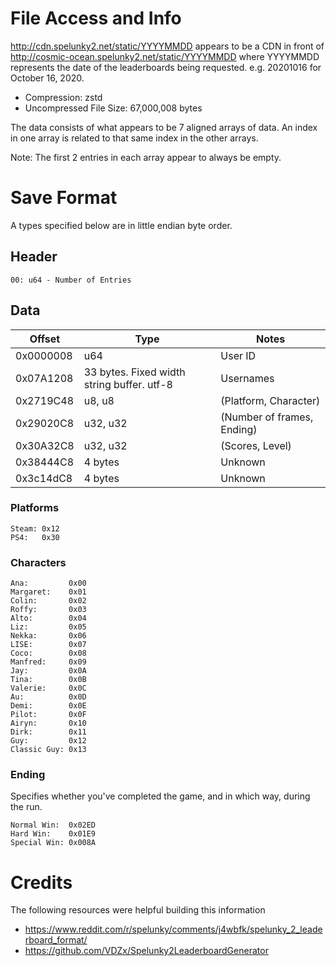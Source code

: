 
# File Access and Info

http://cdn.spelunky2.net/static/YYYYMMDD appears to be a CDN in front of http://cosmic-ocean.spelunky2.net/static/YYYYMMDD where YYYYMMDD represents the date of the leaderboards being requested. e.g. 20201016 for October 16, 2020.

* Compression: zstd
* Uncompressed File Size: 67,000,008 bytes

The data consists of what appears to be 7 aligned arrays of data. An index in one array is related to that same index in the other arrays.

Note: The first 2 entries in each array appear to always be empty.

# Save Format

A types specified below are in little endian byte order.

## Header

```
00: u64 - Number of Entries
```

## Data

| Offset | Type | Notes |
| ------ | ---- | ----- |
| 0x0000008 | u64 | User ID |
| 0x07A1208 | 33 bytes. Fixed width string buffer. utf-8 | Usernames |
| 0x2719C48 | u8, u8 | (Platform, Character)
| 0x29020C8 | u32, u32 | (Number of frames, Ending)
| 0x30A32C8 | u32, u32 | (Scores, Level)
| 0x38444C8 | 4 bytes | Unknown
| 0x3c14dC8 | 4 bytes | Unknown

### Platforms

```
Steam: 0x12
PS4:   0x30
```

### Characters

```
Ana:         0x00
Margaret:    0x01
Colin:       0x02
Roffy:       0x03
Alto:        0x04
Liz:         0x05
Nekka:       0x06
LISE:        0x07
Coco:        0x08
Manfred:     0x09
Jay:         0x0A
Tina:        0x0B
Valerie:     0x0C
Au:          0x0D
Demi:        0x0E
Pilot:       0x0F
Airyn:       0x10
Dirk:        0x11
Guy:         0x12
Classic Guy: 0x13
```

### Ending

Specifies whether you've completed the game, and in which way, during the run.

```
Normal Win:  0x02ED
Hard Win:    0x01E9
Special Win: 0x008A
```

# Credits

The following resources were helpful building this information

 * https://www.reddit.com/r/spelunky/comments/j4wbfk/spelunky_2_leaderboard_format/
 * https://github.com/VDZx/Spelunky2LeaderboardGenerator